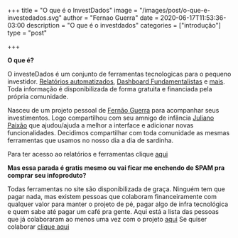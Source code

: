 +++
title = "O que é o InvestDados"
image = "/images/post/o-que-e-investedados.svg"
author = "Fernao Guerra"
date = 2020-06-17T11:53:36-03:00
description = "O que é o investdados"
categories = ["introdução"]
type = "post"

+++

**O que é?**

O investeDados é um conjunto de ferramentas tecnologicas para o pequeno investidor. [Relatórios automatizados](/tools), [Dashboard Fundamentalistas](/tools) e [mais](/tools). Toda informação é disponibilizada de forma gratuita e financiada pela própria comunidade.

Nasceu de um projeto pessoal de [Fernão Guerra](https://twitter.com/fernaoguerra) para acompanhar seus investimentos. Logo compartilhou com seu amnigo de infância [Juliano Paixão](https://twitter.com/julianopaixao2) que ajudou/ajuda a melhor a interface e adicionar novas funcionalidades. Decidimos compartilhar com toda comunidade as mesmas ferramentas que usamos no nosso dia a dia de sardinha.

Para ter acesso ao relatórios e ferramentas clique [aqui]()

**Mas essa parada é gratis mesmo ou vai ficar me enchendo de SPAM pra comprar seu infoproduto?**

Todas ferramentas no site são disponibilizada de graça. Ninguém tem que pagar nada, mas existem pessoas que colaboram financeiramente com qualquer valor para manter o projeto de pé, pagar algo de infra tecnológica e quem sabe até pagar um café pra gente. Aqui está a lista das pessoas que já colaboraram ao menos uma vez com o projeto [aqui](https://datastudio.google.com/u/3/reporting/b402dce7-8409-494b-8594-5035bac88ac7/page/o1sRB)
Se quiser colaborar [clique aqui](https://app.picpay.com/user/fernaoguerra)




